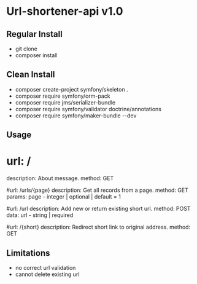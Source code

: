 Url-shortener-api v1.0
======================


Regular Install
---------------
- git clone
- composer install

Clean Install
-------------
- composer create-project symfony/skeleton .
- composer require symfony/orm-pack
- composer require jms/serializer-bundle
- composer require symfony/validator doctrine/annotations
- composer require symfony/maker-bundle --dev


Usage
-----

# url: /
description: About message.
method: GET

#url: /urls/{page}
description: Get all records from a page.
method: GET
params: page - integer | optional | default = 1

#url: /url
description: Add new or return existing short url.
method: POST
data: url - string | required

#url: /{short}
description: Redirect short link to original address.
method: GET


Limitations
-----------
 - no correct url validation
 - cannot delete existing url
